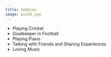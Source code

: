 ```yaml
---
title: hobbies
image: pic03.jpg
---
```


- Playing Cricket
- Goalkeeper in Football
- Playing Piano
- Talking with Friends and Sharing Experiences
- Loving Music
